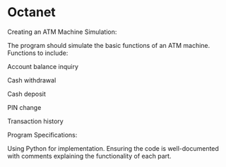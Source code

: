 # Octanet

Creating an ATM Machine Simulation:

The program should simulate the basic functions of an ATM machine.
Functions to include:

Account balance inquiry

Cash withdrawal

Cash deposit

PIN change

Transaction history

Program Specifications:

Using Python for implementation.
Ensuring the code is well-documented with comments explaining the functionality of each part.
